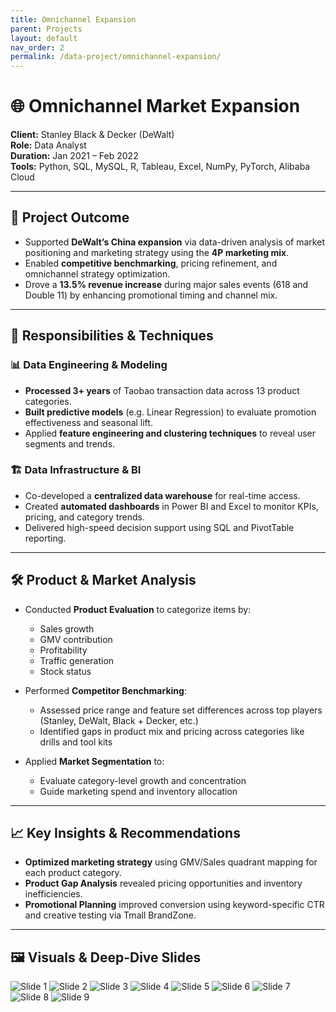 ```yaml
---
title: Omnichannel Expansion
parent: Projects
layout: default
nav_order: 2
permalink: /data-project/omnichannel-expansion/
---
```

# 🌐 Omnichannel Market Expansion

**Client:** Stanley Black & Decker (DeWalt)  
**Role:** Data Analyst  
**Duration:** Jan 2021 – Feb 2022  
**Tools:** Python, SQL, MySQL, R, Tableau, Excel, NumPy, PyTorch, Alibaba Cloud

---

## 📌 Project Outcome

- Supported **DeWalt’s China expansion** via data-driven analysis of market positioning and marketing strategy using the **4P marketing mix**.
- Enabled **competitive benchmarking**, pricing refinement, and omnichannel strategy optimization.
- Drove a **13.5% revenue increase** during major sales events (618 and Double 11) by enhancing promotional timing and channel mix.

---

## 🧠 Responsibilities & Techniques

### 📊 Data Engineering & Modeling
- **Processed 3+ years** of Taobao transaction data across 13 product categories.
- **Built predictive models** (e.g. Linear Regression) to evaluate promotion effectiveness and seasonal lift.
- Applied **feature engineering and clustering techniques** to reveal user segments and trends.

### 🏗️ Data Infrastructure & BI
- Co-developed a **centralized data warehouse** for real-time access.
- Created **automated dashboards** in Power BI and Excel to monitor KPIs, pricing, and category trends.
- Delivered high-speed decision support using SQL and PivotTable reporting.

---

## 🛠️ Product & Market Analysis

- Conducted **Product Evaluation** to categorize items by:
    - Sales growth
    - GMV contribution
    - Profitability
    - Traffic generation
    - Stock status

- Performed **Competitor Benchmarking**:
    - Assessed price range and feature set differences across top players (Stanley, DeWalt, Black + Decker, etc.)
    - Identified gaps in product mix and pricing across categories like drills and tool kits

- Applied **Market Segmentation** to:
    - Evaluate category-level growth and concentration
    - Guide marketing spend and inventory allocation

---

## 📈 Key Insights & Recommendations

- **Optimized marketing strategy** using GMV/Sales quadrant mapping for each product category.
- **Product Gap Analysis** revealed pricing opportunities and inventory inefficiencies.
- **Promotional Planning** improved conversion using keyword-specific CTR and creative testing via Tmall BrandZone.

---

## 🖼️ Visuals & Deep-Dive Slides

![Slide 1](/serenaintech/assets/images/Data1-1.png)
![Slide 2](/serenaintech/assets/images/Data1-2.png)
![Slide 3](/serenaintech/assets/images/Data1-3.png)
![Slide 4](/serenaintech/assets/images/Data1-4.png)
![Slide 5](/serenaintech/assets/images/Data1-5.png)
![Slide 6](/serenaintech/assets/images/Data1-6.png)
![Slide 7](/serenaintech/assets/images/Data1-7.png)
![Slide 8](/serenaintech/assets/images/Data1-8.png)
![Slide 9](/serenaintech/assets/images/Data1-9.png)